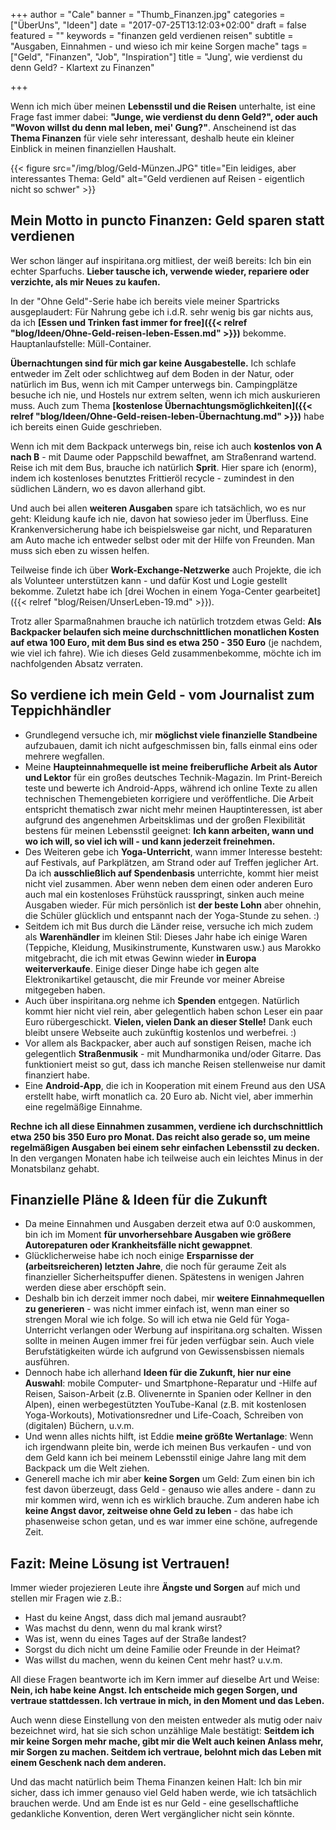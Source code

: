+++
author = "Cale"
banner = "Thumb_Finanzen.jpg"
categories = ["ÜberUns", "Ideen"]
date = "2017-07-25T13:12:03+02:00"
draft = false
featured = ""
keywords = "finanzen geld verdienen reisen"
subtitle = "Ausgaben, Einnahmen - und wieso ich mir keine Sorgen mache"
tags = ["Geld", "Finanzen", "Job", "Inspiration"]
title = "Jung', wie verdienst du denn Geld? - Klartext zu Finanzen"

+++

Wenn ich mich über meinen **Lebensstil und die Reisen** unterhalte, ist eine Frage fast immer dabei: **"Junge, wie verdienst du denn Geld?", oder auch "Wovon willst du denn mal leben, mei' Gung?"**. Anscheinend ist das **Thema Finanzen** für viele sehr interessant, deshalb heute ein kleiner Einblick in meinen finanziellen Haushalt. <!--more-->

{{< figure src="/img/blog/Geld-Münzen.JPG" title="Ein leidiges, aber interessantes Thema: Geld"
alt="Geld verdienen auf Reisen - eigentlich nicht so schwer" >}}

## Mein Motto in puncto Finanzen: Geld sparen statt verdienen

Wer schon länger auf inspiritana.org mitliest, der weiß bereits: Ich bin ein echter Sparfuchs. **Lieber tausche ich, verwende wieder, repariere oder verzichte, als mir Neues zu kaufen.**    

In der "Ohne Geld"-Serie habe ich bereits viele meiner Spartricks ausgeplaudert: Für Nahrung gebe ich i.d.R. sehr wenig bis gar nichts aus, da ich **[Essen und Trinken fast immer for free]({{< relref "blog/Ideen/Ohne-Geld-reisen-leben-Essen.md" >}})** bekomme. Hauptanlaufstelle: Müll-Container.    

**Übernachtungen sind für mich gar keine Ausgabestelle.** Ich schlafe entweder im Zelt oder schlichtweg auf dem Boden in der Natur, oder natürlich im Bus, wenn ich mit Camper unterwegs bin. Campingplätze besuche ich nie, und Hostels nur extrem selten, wenn ich mich auskurieren muss. Auch zum Thema **[kostenlose Übernachtungsmöglichkeiten]({{< relref "blog/Ideen/Ohne-Geld-reisen-leben-Übernachtung.md" >}})** habe ich bereits einen Guide geschrieben.   

Wenn ich mit dem Backpack unterwegs bin, reise ich auch **kostenlos von A nach B** - mit Daume oder Pappschild bewaffnet, am Straßenrand wartend. Reise ich mit dem Bus, brauche ich natürlich **Sprit**. Hier spare ich (enorm), indem ich kostenloses benutztes Frittieröl recycle - zumindest in den südlichen Ländern, wo es davon allerhand gibt.    

Und auch bei allen **weiteren Ausgaben** spare ich tatsächlich, wo es nur geht: Kleidung kaufe ich nie, davon hat sowieso jeder im Überfluss. Eine Krankenversicherung habe ich beispielsweise gar nicht, und Reparaturen am Auto mache ich entweder selbst oder mit der Hilfe von Freunden. Man muss sich eben zu wissen helfen.  

Teilweise finde ich über **Work-Exchange-Netzwerke** auch Projekte, die ich als Volunteer unterstützen kann - und dafür Kost und Logie gestellt bekomme. Zuletzt habe ich [drei Wochen in einem Yoga-Center gearbeitet]({{< relref "blog/Reisen/UnserLeben-19.md" >}}).

Trotz aller Sparmaßnahmen brauche ich natürlich trotzdem etwas Geld: **Als Backpacker belaufen sich meine durchschnittlichen monatlichen Kosten auf etwa 100 Euro, mit dem Bus sind es etwa 250 - 350 Euro** (je nachdem, wie viel ich fahre). Wie ich dieses Geld zusammenbekomme, möchte ich im nachfolgenden Absatz verraten.

## So verdiene ich mein Geld - vom Journalist zum Teppichhändler

- Grundlegend versuche ich, mir **möglichst viele finanzielle Standbeine** aufzubauen, damit ich nicht aufgeschmissen bin, falls einmal eins oder mehrere wegfallen.
- Meine **Haupteinnahmequelle ist meine freiberufliche Arbeit als Autor und Lektor** für ein großes deutsches Technik-Magazin. Im Print-Bereich teste und bewerte ich Android-Apps, während ich online Texte zu allen technischen Themengebieten korrigiere und veröffentliche. Die Arbeit entspricht thematisch zwar nicht mehr meinen Hauptinteressen, ist aber aufgrund des angenehmen Arbeitsklimas und der großen Flexibilität bestens für meinen Lebensstil geeignet: **Ich kann arbeiten, wann und wo ich will, so viel ich will - und kann jederzeit freinehmen.**
- Des Weiteren gebe ich **Yoga-Unterricht**, wann immer Interesse besteht: auf Festivals, auf Parkplätzen, am Strand oder auf Treffen jeglicher Art. Da ich **ausschließlich auf Spendenbasis** unterrichte, kommt hier meist nicht viel zusammen. Aber wenn neben dem einen oder anderen Euro auch mal ein kostenloses Frühstück rausspringt, sinken auch meine Ausgaben wieder. Für mich persönlich ist **der beste Lohn** aber ohnehin, die Schüler glücklich und entspannt nach der Yoga-Stunde zu sehen. :)
- Seitdem ich mit Bus durch die Länder reise, versuche ich mich zudem als **Warenhändler** im kleinen Stil: Dieses Jahr habe ich einige Waren (Teppiche, Kleidung, Musikinstrumente, Kunstwaren usw.) aus Marokko mitgebracht, die ich mit etwas Gewinn wieder **in Europa weiterverkaufe**. Einige dieser Dinge habe ich gegen alte Elektronikartikel getauscht, die mir Freunde vor meiner Abreise mitgegeben haben.   
- Auch über inspiritana.org nehme ich **Spenden** entgegen. Natürlich kommt hier nicht viel rein, aber gelegentlich haben schon Leser ein paar Euro rübergeschickt. **Vielen, vielen Dank an dieser Stelle!** Dank euch bleibt unsere Webseite auch zukünftig kostenlos und werbefrei. :)
- Vor allem als Backpacker, aber auch auf sonstigen Reisen, mache ich gelegentlich **Straßenmusik** - mit Mundharmonika und/oder Gitarre. Das funktioniert meist so gut, dass ich manche Reisen stellenweise nur damit finanziert habe.
- Eine **Android-App**, die ich in Kooperation mit einem Freund aus den USA erstellt habe, wirft monatlich ca. 20 Euro ab. Nicht viel, aber immerhin eine regelmäßige Einnahme.

**Rechne ich all diese Einnahmen zusammen, verdiene ich durchschnittlich etwa 250 bis 350 Euro pro Monat. Das reicht also gerade so, um meine regelmäßigen Ausgaben bei einem sehr einfachen Lebensstil zu decken.** In den vergangen Monaten habe ich teilweise auch ein leichtes Minus in der Monatsbilanz gehabt.

## Finanzielle Pläne & Ideen für die Zukunft

- Da meine Einnahmen und Ausgaben derzeit etwa auf 0:0 auskommen, bin ich im Moment **für unvorhersehbare Ausgaben wie größere Autorepaturen oder Krankheitsfälle nicht gewappnet**. 
- Glücklicherweise habe ich noch einige **Ersparnisse der (arbeitsreicheren) letzten Jahre**, die noch für geraume Zeit als finanzieller Sicherheitspuffer dienen. Spätestens in wenigen Jahren werden diese aber erschöpft sein.
- Deshalb bin ich derzeit immer noch dabei, mir **weitere Einnahmequellen zu generieren** - was nicht immer einfach ist, wenn man einer so strengen Moral wie ich folge. So will ich etwa nie Geld für Yoga-Unterricht verlangen oder Werbung auf inspiritana.org schalten. Wissen sollte in meinen Augen immer frei für jeden verfügbar sein. Auch viele Berufstätigkeiten würde ich aufgrund von Gewissensbissen niemals ausführen.  
- Dennoch habe ich allerhand **Ideen für die Zukunft, hier nur eine Auswahl**: mobile Computer- und Smartphone-Reparatur und -Hilfe auf Reisen, Saison-Arbeit (z.B. Olivenernte in Spanien oder Kellner in den Alpen), einen werbegestützten YouTube-Kanal (z.B. mit kostenlosen Yoga-Workouts), Motivationsredner und Life-Coach, Schreiben von (digitalen) Büchern, u.v.m.
- Und wenn alles nichts hilft, ist Eddie **meine größte Wertanlage**: Wenn ich irgendwann pleite bin, werde ich meinen Bus verkaufen - und von dem Geld kann ich bei meinem Lebensstil einige Jahre lang mit dem Backpack um die Welt ziehen.
- Generell mache ich mir aber **keine Sorgen** um Geld: Zum einen bin ich fest davon überzeugt, dass Geld - genauso wie alles andere - dann zu mir kommen wird, wenn ich es wirklich brauche. Zum anderen habe ich **keine Angst davor, zeitweise ohne Geld zu leben** - das habe ich phasenweise schon getan, und es war immer eine schöne, aufregende Zeit.

## Fazit: Meine Lösung ist Vertrauen!

Immer wieder projezieren Leute ihre **Ängste und Sorgen** auf mich und stellen mir Fragen wie z.B.:

- Hast du keine Angst, dass dich mal jemand ausraubt?
- Was machst du denn, wenn du mal krank wirst?
- Was ist, wenn du eines Tages auf der Straße landest?
- Sorgst du dich nicht um deine Familie oder Freunde in der Heimat?
- Was willst du machen, wenn du keinen Cent mehr hast?
u.v.m.

All diese Fragen beantworte ich im Kern immer auf dieselbe Art und Weise: **Nein, ich habe keine Angst. Ich entscheide mich gegen Sorgen, und vertraue stattdessen. Ich vertraue in mich, in den Moment und das Leben.**    

Auch wenn diese Einstellung von den meisten entweder als mutig oder naiv bezeichnet wird, hat sie sich schon unzählige Male bestätigt: **Seitdem ich mir keine Sorgen mehr mache, gibt mir die Welt auch keinen Anlass mehr, mir Sorgen zu machen. Seitdem ich vertraue, belohnt mich das Leben mit einem Geschenk nach dem anderen.**   

Und das macht natürlich beim Thema Finanzen keinen Halt: Ich bin mir sicher, dass ich immer genauso viel Geld haben werde, wie ich tatsächlich brauchen werde. Und am Ende ist es nur Geld - eine gesellschaftliche gedankliche Konvention, deren Wert vergänglicher nicht sein könnte.
